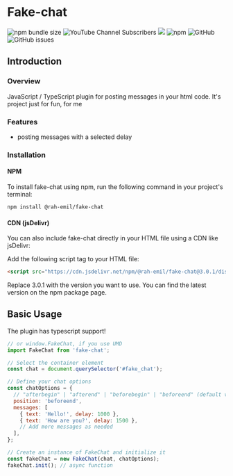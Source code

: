# Fake-chat
![npm bundle size](https://img.shields.io/bundlephobia/min/fake-chat)
![YouTube Channel Subscribers](https://img.shields.io/youtube/channel/subscribers/UCj5-dlnKYZ7O2HIYgP8urqw?style=flat)
[![](https://data.jsdelivr.com/v1/package/npm/@rah-emil/fake-chat/badge?style=rounded)](https://www.jsdelivr.com/package/npm/@rah-emil/fake-chat)
![npm](https://img.shields.io/npm/dm/fake-chat)
![GitHub](https://img.shields.io/github/license/rah-emil/fake-chat)
![GitHub issues](https://img.shields.io/github/issues/rah-emil/fake-chat)

## Introduction

### Overview
JavaScript / TypeScript plugin for posting messages in your html code. It's project just for fun, for me

### Features
- posting messages with a selected delay

### Installation

#### NPM
To install fake-chat using npm, run the following command in your project's terminal:

```bash
npm install @rah-emil/fake-chat
```

#### CDN (jsDelivr)
You can also include fake-chat directly in your HTML file using a CDN like jsDelivr:

Add the following script tag to your HTML file:

```html
<script src="https://cdn.jsdelivr.net/npm/@rah-emil/fake-chat@3.0.1/dist/fake-chat.umd.js"></script>
```

Replace 3.0.1 with the version you want to use. You can find the latest version on the npm package page.

## Basic Usage
The plugin has typescript support!

```javascript
// or window.FakeChat, if you use UMD
import FakeChat from 'fake-chat';

// Select the container element
const chat = document.querySelector('#fake_chat');

// Define your chat options
const chatOptions = {
  // "afterbegin" | "afterend" | "beforebegin" | "beforeend" (default value)
  position: 'beforeend',
  messages: [
    { text: 'Hello!', delay: 1000 },
    { text: 'How are you?', delay: 1500 },
    // Add more messages as needed
  ],
};

// Create an instance of FakeChat and initialize it
const fakeChat = new FakeChat(chat, chatOptions);
fakeChat.init(); // async function
```
